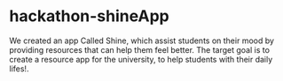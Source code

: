 # hackathon-shineApp

We created an app Called Shine, which assist students on their mood by providing resources that can help them feel better.
The target goal is to create a resource app for the university, to help students with their daily lifes!.

